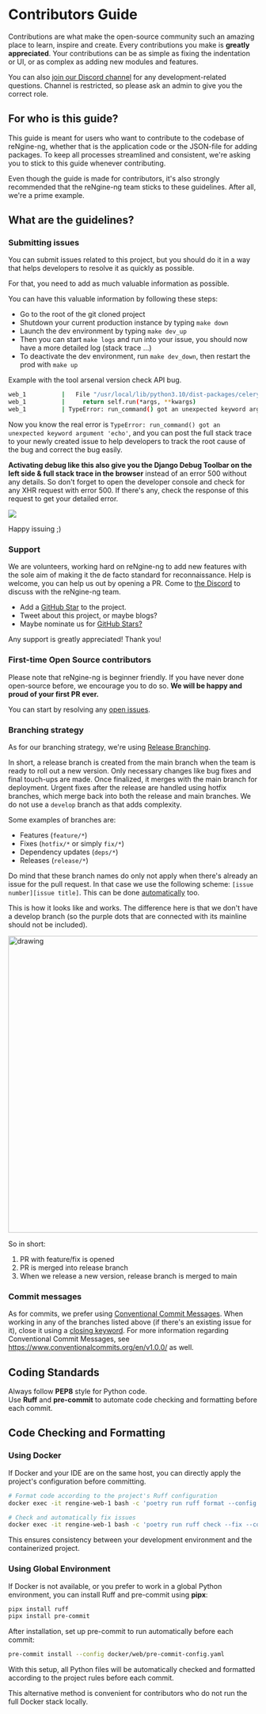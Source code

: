 # Contributors Guide

Contributions are what make the open-source community such an amazing place to learn, inspire and create. Every contributions you make is **greatly appreciated**. Your contributions can be as simple as fixing the indentation or UI, or as complex as adding new modules and features.

You can also [join our Discord channel](https://discord.gg/KE5QGTqJpS) for any development-related questions.
Channel is restricted, so please ask an admin to give you the correct role.

## For who is this guide?

This guide is meant for users who want to contribute to the codebase of reNgine-ng, whether that is the application code or the JSON-file for adding packages. To keep all processes streamlined and consistent, we're asking you to stick to this guide whenever contributing.

Even though the guide is made for contributors, it's also strongly recommended that the reNgine-ng team sticks to these guidelines. After all, we're a prime example.

## What are the guidelines?

### Submitting issues

You can submit issues related to this project, but you should do it in a way that helps developers to resolve it as quickly as possible.

For that, you need to add as much valuable information as possible.

You can have this valuable information by following these steps:

* Go to the root of the git cloned project
* Shutdown your current production instance by typing `make down`
* Launch the dev environment by typing `make dev_up`
* Then you can start `make logs` and run into your issue, you should now have a more detailed log (stack trace ...)
* To deactivate the dev environment, run `make dev_down`, then restart the prod with `make up`

Example with the tool arsenal version check API bug.

```bash
web_1          |   File "/usr/local/lib/python3.10/dist-packages/celery/app/task.py", line 411, in __call__
web_1          |     return self.run(*args, **kwargs)
web_1          | TypeError: run_command() got an unexpected keyword argument 'echo'
```

Now you know the real error is `TypeError: run_command() got an unexpected keyword argument 'echo'`, and you can post the full stack trace to your newly created issue to help developers to track the root cause of the bug and correct the bug easily.

**Activating debug like this also give you the Django Debug Toolbar on the left side & full stack trace in the browser** instead of an error 500 without any details.
So don't forget to open the developer console and check for any XHR request with error 500.
If there's any, check the response of this request to get your detailed error.

<img src="https://user-images.githubusercontent.com/1230954/276260955-ed1e1168-7c8f-43a3-b54d-b6285d52b771.png">

Happy issuing ;)

### Support

We are volunteers, working hard on reNgine-ng to add new features with the sole aim of making it the de facto standard for reconnaissance. Help is welcome, you can help us out by opening a PR.
Come to [the Discord](https://discord.gg/KE5QGTqJpS) to discuss with the reNgine-ng team.

* Add a [GitHub Star](https://github.com/Security-Tools-Alliance/rengine-ng) to the project.
* Tweet about this project, or maybe blogs?
* Maybe nominate us for [GitHub Stars?](https://stars.github.com/nominate/)

Any support is greatly appreciated! Thank you!

### First-time Open Source contributors

Please note that reNgine-ng is beginner friendly. If you have never done open-source before, we encourage you to do so. **We will be happy and proud of your first PR ever.**

You can start by resolving any [open issues](https://github.com/Security-Tools-Alliance/rengine-ng/issues).

### Branching strategy

As for our branching strategy, we're using [Release Branching](https://www.split.io/blog/the-basics-of-release-branching/).

In short, a release branch is created from the main branch when the team is ready to roll out a new version. Only necessary changes like bug fixes and final touch-ups are made. Once finalized, it merges with the main branch for deployment. Urgent fixes after the release are handled using hotfix branches, which merge back into both the release and main branches. We do not use a `develop` branch as that adds complexity.

Some examples of branches are:

* Features (`feature/*`)
* Fixes (`hotfix/*` or simply `fix/*`)
* Dependency updates (`deps/*`)
* Releases (`release/*`)

Do mind that these branch names do only not apply when there's already an issue for the pull request. In that case we use the following scheme: `[issue number][issue title]`. This can be done [automatically](https://docs.github.com/en/issues/tracking-your-work-with-issues/creating-a-branch-for-an-issue) too.

This is how it looks like and works. The difference here is that we don't have a develop branch (so the purple dots that are connected with its mainline should not be included).

<img src="https://wac-cdn.atlassian.com/dam/jcr:cc0b526e-adb7-4d45-874e-9bcea9898b4a/04%20Hotfix%20branches.svg?cdnVersion=1871" alt="drawing" width="600"/>

So in short:

1. PR with feature/fix is opened
1. PR is merged into release branch
1. When we release a new version, release branch is merged to main

### Commit messages

As for commits, we prefer using [Conventional Commit Messages](https://gist.github.com/qoomon/5dfcdf8eec66a051ecd85625518cfd13). When working in any of the branches listed above (if there's an existing issue for it), close it using a [closing keyword](https://docs.github.com/en/issues/tracking-your-work-with-issues/linking-a-pull-request-to-an-issue#linking-a-pull-request-to-an-issue-using-a-keyword). For more information regarding Conventional Commit Messages, see <https://www.conventionalcommits.org/en/v1.0.0/> as well.

## Coding Standards

Always follow **PEP8** style for Python code.  
Use **Ruff** and **pre-commit** to automate code checking and formatting before each commit.

## Code Checking and Formatting

### Using Docker

If Docker and your IDE are on the same host, you can directly apply the project's configuration before committing.

```bash
# Format code according to the project's Ruff configuration
docker exec -it rengine-web-1 bash -c 'poetry run ruff format --config /home/rengine/pyproject.toml $FilePath$'

# Check and automatically fix issues
docker exec -it rengine-web-1 bash -c 'poetry run ruff check --fix --config /home/rengine/pyproject.toml $FilePath$'
```

This ensures consistency between your development environment and the containerized project.

### Using Global Environment

If Docker is not available, or you prefer to work in a global Python environment, you can install Ruff and pre-commit using **pipx**:

```bash
pipx install ruff
pipx install pre-commit
```

After installation, set up pre-commit to run automatically before each commit:

```bash
pre-commit install --config docker/web/pre-commit-config.yaml
```

With this setup, all Python files will be automatically checked and formatted according to the project rules before each commit.  

This alternative method is convenient for contributors who do not run the full Docker stack locally.